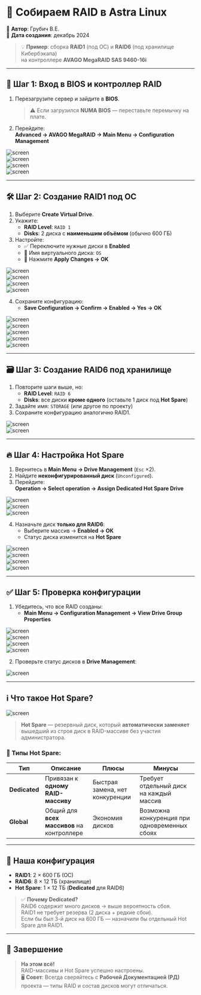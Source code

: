 # 💾 Собираем RAID в Astra Linux

📝 **Автор**: Грубич В.Е.  
📅 **Дата создания**: декабрь 2024

> 💡 **Пример**: сборка **RAID1** (под ОС) и **RAID6** (под хранилище Кибербэкапа) <br>
> на контроллере **AVAGO MegaRAID SAS 9460-16i**

---

## 🔧 Шаг 1: Вход в BIOS и контроллер RAID

1. Перезагрузите сервер и зайдите в **BIOS**.
   > ⚠️ Если загрузился **NUMA BIOS** — переставьте перемычку на плате.

2. Перейдите:  
   **Advanced → AVAGO MegaRAID → Main Menu → Configuration Management**

![screen](https://raw.githubusercontent.com/kak2pan0-crypto/private/main/gis/images/nwk6jpxk2d.jpg)  
![screen](https://raw.githubusercontent.com/kak2pan0-crypto/private/main/gis/images/8c0fjyh3le.jpg)  
![screen](https://raw.githubusercontent.com/kak2pan0-crypto/private/main/gis/images/ml3o87tr42.jpg)  
![screen](https://raw.githubusercontent.com/kak2pan0-crypto/private/main/gis/images/o709xty7w8.jpg)

---

## 🛠️ Шаг 2: Создание RAID1 под ОС

1. Выберите **Create Virtual Drive**.
2. Укажите:
   - **RAID Level**: `RAID 1`
   - **Disks**: 2 диска с **наименьшим объёмом** (обычно 600 ГБ)
3. Настройте:
   - ✅ Переключите нужные диски в **Enabled**
   - 📌 Имя виртуального диска: `OS`
   - 💾 Нажмите **Apply Changes → OK**

![screen](https://raw.githubusercontent.com/kak2pan0-crypto/private/main/gis/images/63936rtxrl.jpg)  
![screen](https://raw.githubusercontent.com/kak2pan0-crypto/private/main/gis/images/w831vn1egn.jpg)  
![screen](https://raw.githubusercontent.com/kak2pan0-crypto/private/main/gis/images/chchx51145.jpg)  
![screen](https://raw.githubusercontent.com/kak2pan0-crypto/private/main/gis/images/7lpm3fec17.jpg)

4. Сохраните конфигурацию:
   - **Save Configuration → Confirm → Enabled → Yes → OK**

![screen](https://raw.githubusercontent.com/kak2pan0-crypto/private/main/gis/images/l043c0v53k.jpg)  
![screen](https://raw.githubusercontent.com/kak2pan0-crypto/private/main/gis/images/x0ia4d5d2y.jpg)  
![screen](https://raw.githubusercontent.com/kak2pan0-crypto/private/main/gis/images/7s6m5ycs6u.jpg)  
![screen](https://raw.githubusercontent.com/kak2pan0-crypto/private/main/gis/images/g6ikun71i2.jpg)  
![screen](https://raw.githubusercontent.com/kak2pan0-crypto/private/main/gis/images/of62ay3234.jpg)

---

## 🗃️ Шаг 3: Создание RAID6 под хранилище

1. Повторите шаги выше, но:
   - **RAID Level**: `RAID 6`
   - **Disks**: все диски **кроме одного** (оставьте 1 диск под **Hot Spare**)
2. Задайте имя: `STORAGE` (или другое по проекту)
3. Сохраните конфигурацию аналогично RAID1.

![screen](https://raw.githubusercontent.com/kak2pan0-crypto/private/main/gis/images/fi253m6es3.jpg)  
![screen](https://raw.githubusercontent.com/kak2pan0-crypto/private/main/gis/images/70x57889b2.jpg)

---

## 🔥 Шаг 4: Настройка Hot Spare

1. Вернитесь в **Main Menu → Drive Management** (`Esc` ×2).
2. Найдите **неконфигурированный диск** (`Unconfigured`).
3. Перейдите:  
   **Operation → Select operation → Assign Dedicated Hot Spare Drive**

![screen](https://raw.githubusercontent.com/kak2pan0-crypto/private/main/gis/images/ypilu3w36v.jpg)  
![screen](https://raw.githubusercontent.com/kak2pan0-crypto/private/main/gis/images/gvs57hywo0.jpg)  
![screen](https://raw.githubusercontent.com/kak2pan0-crypto/private/main/gis/images/4400v95syo.jpg)

4. Назначьте диск **только для RAID6**:
   - Выберите массив → **Enabled → OK**
   - Статус диска изменится на **Hot Spare**

![screen](https://raw.githubusercontent.com/kak2pan0-crypto/private/main/gis/images/vjdwir2i8i.jpg)  
![screen](https://raw.githubusercontent.com/kak2pan0-crypto/private/main/gis/images/nr78oy4uih.jpg)  
![screen](https://raw.githubusercontent.com/kak2pan0-crypto/private/main/gis/images/icj5x00qeb.jpg)  
![screen](https://raw.githubusercontent.com/kak2pan0-crypto/private/main/gis/images/msg0j0tf40.jpg)

---

## ✅ Шаг 5: Проверка конфигурации

1. Убедитесь, что все RAID созданы:
   - **Main Menu → Configuration Management → View Drive Group Properties**

![screen](https://raw.githubusercontent.com/kak2pan0-crypto/private/main/gis/images/1ego71j39j.jpg)  
![screen](https://raw.githubusercontent.com/kak2pan0-crypto/private/main/gis/images/qri0gcebij.jpg)  
![screen](https://raw.githubusercontent.com/kak2pan0-crypto/private/main/gis/images/6uc3mygoqp.jpg)  
![screen](https://raw.githubusercontent.com/kak2pan0-crypto/private/main/gis/images/k15euscwgq.jpg)

2. Проверьте статус дисков в **Drive Management**:

![screen](https://raw.githubusercontent.com/kak2pan0-crypto/private/main/gis/images/bx2r18wmcu.jpg)

---

## ℹ️ Что такое Hot Spare?

![screen](https://raw.githubusercontent.com/kak2pan0-crypto/private/main/gis/images/mglj2i3v24.jpg)

> **Hot Spare** — резервный диск, который **автоматически заменяет** вышедший из строя диск в RAID-массиве без участия администратора.

### 📌 Типы Hot Spare:

| Тип | Описание | Плюсы | Минусы |
|-----|----------|-------|--------|
| **Dedicated** | Привязан к **одному RAID-массиву** | Быстрая замена, нет конкуренции | Требует отдельный диск на каждый массив |
| **Global** | Общий для **всех массивов** на контроллере | Экономия дисков | Возможна конкуренция при одновременных сбоях |

---

## 🧠 Наша конфигурация

- **RAID1**: 2 × 600 ГБ (ОС)
- **RAID6**: 8 × 12 ТБ (хранилище)
- **Hot Spare**: 1 × 12 ТБ (**Dedicated** для RAID6)

> ✅ **Почему Dedicated?**  
> RAID6 содержит много дисков → выше вероятность сбоя.  
> RAID1 не требует резерва (2 диска + редкие сбои).  
> Если бы был 3-й диск на 600 ГБ — назначили бы отдельный Hot Spare для RAID1.

---

## 🎉 Завершение

> **На этом всё!**  <br>
> RAID-массивы и Hot Spare успешно настроены. <br>
> 🖥️ **Совет**: Всегда сверяйтесь с **Рабочей Документацией (РД)** проекта — типы RAID и состав дисков могут отличаться. <br>
